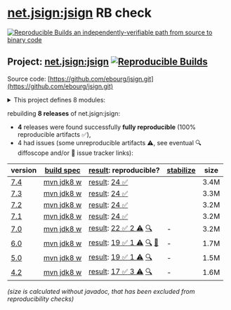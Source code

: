 [net.jsign:jsign](https://central.sonatype.com/artifact/net.jsign/jsign/versions) RB check
=======

[![Reproducible Builds](https://reproducible-builds.org/images/logos/rb.svg) an independently-verifiable path from source to binary code](https://reproducible-builds.org/)

## Project: [net.jsign:jsign](https://central.sonatype.com/artifact/net.jsign/jsign/versions) [![Reproducible Builds](https://img.shields.io/endpoint?url=https://raw.githubusercontent.com/jvm-repo-rebuild/reproducible-central/master/content/net/jsign/badge.json)](https://github.com/jvm-repo-rebuild/reproducible-central/blob/master/content/net/jsign/README.md)

Source code: [https://github.com/ebourg/jsign.git](https://github.com/ebourg/jsign.git)

<details><summary>This project defines 8 modules:</summary>

* [net.jsign:jsign](https://central.sonatype.com/artifact/net.jsign/jsign/overview)
* [net.jsign:jsign-ant](https://central.sonatype.com/artifact/net.jsign/jsign-ant/overview)
* [net.jsign:jsign-cli](https://central.sonatype.com/artifact/net.jsign/jsign-cli/overview)
* [net.jsign:jsign-core](https://central.sonatype.com/artifact/net.jsign/jsign-core/overview)
* [net.jsign:jsign-crypto](https://central.sonatype.com/artifact/net.jsign/jsign-crypto/overview)
* [net.jsign:jsign-gradle-plugin](https://central.sonatype.com/artifact/net.jsign/jsign-gradle-plugin/overview)
* [net.jsign:jsign-maven-plugin](https://central.sonatype.com/artifact/net.jsign/jsign-maven-plugin/overview)
* [net.jsign:jsign-parent](https://central.sonatype.com/artifact/net.jsign/jsign-parent/overview)
</details>

rebuilding **8 releases** of net.jsign:jsign:
- **4** releases were found successfully **fully reproducible** (100% reproducible artifacts :white_check_mark:),
- 4 had issues (some unreproducible artifacts :warning:, see eventual :mag: diffoscope and/or :memo: issue tracker links):

| version | [build spec](/BUILDSPEC.md) | [result](https://reproducible-builds.org/docs/jvm/): reproducible? | [stabilize](https://github.com/google/oss-rebuild/blob/main/cmd/stabilize/README.md) | size |
| -- | --------- | ------ | ------ | -- |
| [7.4](https://central.sonatype.com/artifact/net.jsign/jsign/7.4/pom) | [mvn jdk8 w](jsign-7.4.buildspec) | [result](jsign-parent-7.4.buildinfo): [24 :white_check_mark: ](jsign-parent-7.4.buildcompare) | | 3.4M |
| [7.3](https://central.sonatype.com/artifact/net.jsign/jsign/7.3/pom) | [mvn jdk8 w](jsign-7.3.buildspec) | [result](jsign-parent-7.3.buildinfo): [24 :white_check_mark: ](jsign-parent-7.3.buildcompare) | | 3.3M |
| [7.2](https://central.sonatype.com/artifact/net.jsign/jsign/7.2/pom) | [mvn jdk8 w](jsign-7.2.buildspec) | [result](jsign-parent-7.2.buildinfo): [24 :white_check_mark: ](jsign-parent-7.2.buildcompare) | | 3.2M |
| [7.1](https://central.sonatype.com/artifact/net.jsign/jsign/7.1/pom) | [mvn jdk8 w](jsign-7.1.buildspec) | [result](jsign-parent-7.1.buildinfo): [24 :white_check_mark: ](jsign-parent-7.1.buildcompare) | | 3.2M |
| [7.0](https://central.sonatype.com/artifact/net.jsign/jsign/7.0/pom) | [mvn jdk8 w](jsign-7.0.buildspec) | [result](jsign-parent-7.0.buildinfo): [22 :white_check_mark:  2 :warning:](jsign-parent-7.0.buildcompare) [:mag:](jsign-parent-7.0.diffoscope) | - | 3.2M |
| [6.0](https://central.sonatype.com/artifact/net.jsign/jsign/6.0/pom) | [mvn jdk8 w](jsign-6.0.buildspec) | [result](jsign-parent-6.0.buildinfo): [19 :white_check_mark:  1 :warning:](jsign-parent-6.0.buildcompare) [:mag:](jsign-parent-6.0.diffoscope) [:memo:](https://github.com/wvengen/proguard-maven-plugin/issues/279) | - | 1.7M |
| [5.0](https://central.sonatype.com/artifact/net.jsign/jsign/5.0/pom) | [mvn jdk8 w](jsign-5.0.buildspec) | [result](jsign-parent-5.0.buildinfo): [19 :white_check_mark:  1 :warning:](jsign-parent-5.0.buildcompare) [:mag:](jsign-parent-5.0.diffoscope) | - | 1.5M |
| [4.2](https://central.sonatype.com/artifact/net.jsign/jsign/4.2/pom) | [mvn jdk8 w](jsign-4.2.buildspec) | [result](jsign-parent-4.2.buildinfo): [17 :white_check_mark:  3 :warning:](jsign-parent-4.2.buildcompare) [:mag:](jsign-parent-4.2.diffoscope) | - | 1.6M |

<i>(size is calculated without javadoc, that has been excluded from reproducibility checks)</i>
